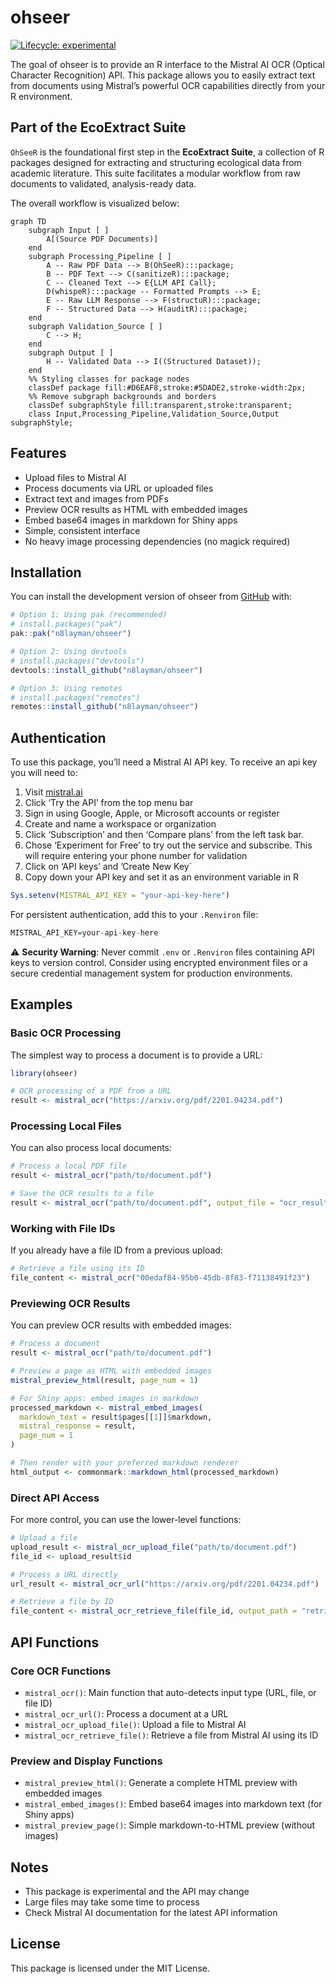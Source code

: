 
<!-- README.md is generated from README.Rmd. Please edit that file -->

# ohseer

<!-- badges: start -->

[![Lifecycle:
experimental](https://img.shields.io/badge/lifecycle-experimental-orange.svg)](https://lifecycle.r-lib.org/articles/stages.html#experimental)
<!-- badges: end -->

The goal of ohseer is to provide an R interface to the Mistral AI OCR
(Optical Character Recognition) API. This package allows you to easily
extract text from documents using Mistral’s powerful OCR capabilities
directly from your R environment.

## Part of the EcoExtract Suite

`OhSeeR` is the foundational first step in the **EcoExtract Suite**, a
collection of R packages designed for extracting and structuring
ecological data from academic literature. This suite facilitates a
modular workflow from raw documents to validated, analysis-ready data.

The overall workflow is visualized below:

``` mermaid
graph TD
    subgraph Input [ ]
        A[(Source PDF Documents)]
    end
    subgraph Processing_Pipeline [ ]
        A -- Raw PDF Data --> B(OhSeeR):::package;
        B -- PDF Text --> C(sanitizeR):::package;
        C -- Cleaned Text --> E{LLM API Call};
        D(whispeR):::package -- Formatted Prompts --> E;
        E -- Raw LLM Response --> F(structuR):::package;
        F -- Structured Data --> H(auditR):::package;
    end
    subgraph Validation_Source [ ]
        C --> H;
    end
    subgraph Output [ ]
        H -- Validated Data --> I((Structured Dataset));
    end
    %% Styling classes for package nodes
    classDef package fill:#D6EAF8,stroke:#5DADE2,stroke-width:2px;
    %% Remove subgraph backgrounds and borders
    classDef subgraphStyle fill:transparent,stroke:transparent;
    class Input,Processing_Pipeline,Validation_Source,Output subgraphStyle;
```

## Features

- Upload files to Mistral AI
- Process documents via URL or uploaded files
- Extract text and images from PDFs
- Preview OCR results as HTML with embedded images
- Embed base64 images in markdown for Shiny apps
- Simple, consistent interface
- No heavy image processing dependencies (no magick required)

## Installation

You can install the development version of ohseer from
[GitHub](https://github.com/) with:

``` r
# Option 1: Using pak (recommended)
# install.packages("pak")
pak::pak("n8layman/ohseer")

# Option 2: Using devtools
# install.packages("devtools")
devtools::install_github("n8layman/ohseer")

# Option 3: Using remotes
# install.packages("remotes")
remotes::install_github("n8layman/ohseer")
```

## Authentication

To use this package, you’ll need a Mistral AI API key. To receive an api
key you will need to:

1.  Visit [mistral.ai](https://mistral.ai/)
2.  Click ‘Try the API’ from the top menu bar
3.  Sign in using Google, Apple, or Microsoft accounts or register
4.  Create and name a workspace or organization
5.  Click ‘Subscription’ and then ‘Compare plans’ from the left task
    bar.
6.  Chose ‘Experiment for Free’ to try out the service and subscribe.
    This will require entering your phone number for validation
7.  Click on ‘API keys’ and ’Create New Key\`
8.  Copy down your API key and set it as an environment variable in R

``` r
Sys.setenv(MISTRAL_API_KEY = "your-api-key-here")
```

For persistent authentication, add this to your `.Renviron` file:

``` r
MISTRAL_API_KEY=your-api-key-here
```

⚠️ **Security Warning**: Never commit `.env` or `.Renviron` files
containing API keys to version control. Consider using encrypted
environment files or a secure credential management system for
production environments.

## Examples

### Basic OCR Processing

The simplest way to process a document is to provide a URL:

``` r
library(ohseer)

# OCR processing of a PDF from a URL
result <- mistral_ocr("https://arxiv.org/pdf/2201.04234.pdf")
```

### Processing Local Files

You can also process local documents:

``` r
# Process a local PDF file
result <- mistral_ocr("path/to/document.pdf")

# Save the OCR results to a file
result <- mistral_ocr("path/to/document.pdf", output_file = "ocr_result.json")
```

### Working with File IDs

If you already have a file ID from a previous upload:

``` r
# Retrieve a file using its ID
file_content <- mistral_ocr("00edaf84-95b0-45db-8f83-f71138491f23")
```

### Previewing OCR Results

You can preview OCR results with embedded images:

``` r
# Process a document
result <- mistral_ocr("path/to/document.pdf")

# Preview a page as HTML with embedded images
mistral_preview_html(result, page_num = 1)

# For Shiny apps: embed images in markdown
processed_markdown <- mistral_embed_images(
  markdown_text = result$pages[[1]]$markdown,
  mistral_response = result,
  page_num = 1
)

# Then render with your preferred markdown renderer
html_output <- commonmark::markdown_html(processed_markdown)
```

### Direct API Access

For more control, you can use the lower-level functions:

``` r
# Upload a file
upload_result <- mistral_ocr_upload_file("path/to/document.pdf")
file_id <- upload_result$id

# Process a URL directly
url_result <- mistral_ocr_url("https://arxiv.org/pdf/2201.04234.pdf")

# Retrieve a file by ID
file_content <- mistral_ocr_retrieve_file(file_id, output_path = "retrieved_document.pdf")
```

## API Functions

### Core OCR Functions

- `mistral_ocr()`: Main function that auto-detects input type (URL,
  file, or file ID)
- `mistral_ocr_url()`: Process a document at a URL
- `mistral_ocr_upload_file()`: Upload a file to Mistral AI
- `mistral_ocr_retrieve_file()`: Retrieve a file from Mistral AI using
  its ID

### Preview and Display Functions

- `mistral_preview_html()`: Generate a complete HTML preview with
  embedded images
- `mistral_embed_images()`: Embed base64 images into markdown text (for
  Shiny apps)
- `mistral_preview_page()`: Simple markdown-to-HTML preview (without
  images)

## Notes

- This package is experimental and the API may change
- Large files may take some time to process
- Check Mistral AI documentation for the latest API information

## License

This package is licensed under the MIT License.
